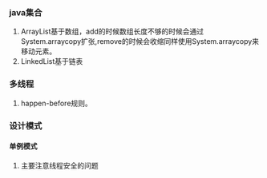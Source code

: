 
### java集合

1. ArrayList基于数组，add的时候数组长度不够的时候会通过System.arraycopy扩张,remove的时候会收缩同样使用System.arraycopy来移动元素。
2. LinkedList基于链表



### 多线程
1. happen-before规则。


### 设计模式

#### 单例模式

1. 主要注意线程安全的问题